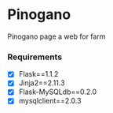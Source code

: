 # Pinogano

Pinogano page a web for farm

### Requirements

- [x] Flask==1.1.2
- [x] Jinja2==2.11.3
- [x] Flask-MySQLdb==0.2.0
- [x] mysqlclient==2.0.3
